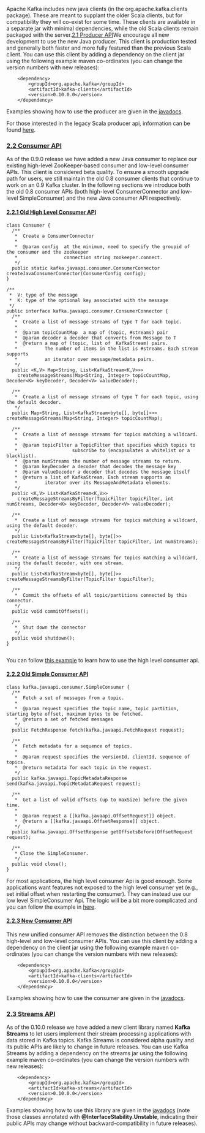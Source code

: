 Apache Kafka includes new java clients \(in the org.apache.kafka.clients package\). These are meant to supplant the older Scala clients, but for compatibility they will co-exist for some time. These clients are available in a separate jar with minimal dependencies, while the old Scala clients remain packaged with the server.[2.1 Producer API](#producerapi)We encourage all new development to use the new Java producer. This client is production tested and generally both faster and more fully featured than the previous Scala client. You can use this client by adding a dependency on the client jar using the following example maven co-ordinates \(you can change the version numbers with new releases\):

```
	<dependency>
	    <groupId>org.apache.kafka</groupId>
	    <artifactId>kafka-clients</artifactId>
	    <version>0.10.0.0</version>
	</dependency>

```

Examples showing how to use the producer are given in the [javadocs](http://kafka.apache.org/0100/javadoc/index.html?org/apache/kafka/clients/producer/KafkaProducer.html "Kafka 0.10.0 Javadoc").

For those interested in the legacy Scala producer api, information can be found [here](http://kafka.apache.org/081/documentation.html#producerapi).

### [2.2 Consumer API](#consumerapi)

As of the 0.9.0 release we have added a new Java consumer to replace our existing high-level ZooKeeper-based consumer and low-level consumer APIs. This client is considered beta quality. To ensure a smooth upgrade path for users, we still maintain the old 0.8 consumer clients that continue to work on an 0.9 Kafka cluster. In the following sections we introduce both the old 0.8 consumer APIs \(both high-level ConsumerConnector and low-level SimpleConsumer\) and the new Java consumer API respectively.

#### [2.2.1 Old High Level Consumer API](#highlevelconsumerapi)

```
class Consumer {
  /**
   *  Create a ConsumerConnector
   *
   *  @param config  at the minimum, need to specify the groupid of the consumer and the zookeeper
   *                 connection string zookeeper.connect.
   */
  public static kafka.javaapi.consumer.ConsumerConnector createJavaConsumerConnector(ConsumerConfig config);
}

/**
 *  V: type of the message
 *  K: type of the optional key associated with the message
 */
public interface kafka.javaapi.consumer.ConsumerConnector {
  /**
   *  Create a list of message streams of type T for each topic.
   *
   *  @param topicCountMap  a map of (topic, #streams) pair
   *  @param decoder a decoder that converts from Message to T
   *  @return a map of (topic, list of  KafkaStream) pairs.
   *          The number of items in the list is #streams. Each stream supports
   *          an iterator over message/metadata pairs.
   */
  public <K,V> Map<String, List<KafkaStream<K,V>>>
    createMessageStreams(Map<String, Integer> topicCountMap, Decoder<K> keyDecoder, Decoder<V> valueDecoder);

  /**
   *  Create a list of message streams of type T for each topic, using the default decoder.
   */
  public Map<String, List<KafkaStream<byte[], byte[]>>> createMessageStreams(Map<String, Integer> topicCountMap);

  /**
   *  Create a list of message streams for topics matching a wildcard.
   *
   *  @param topicFilter a TopicFilter that specifies which topics to
   *                    subscribe to (encapsulates a whitelist or a blacklist).
   *  @param numStreams the number of message streams to return.
   *  @param keyDecoder a decoder that decodes the message key
   *  @param valueDecoder a decoder that decodes the message itself
   *  @return a list of KafkaStream. Each stream supports an
   *          iterator over its MessageAndMetadata elements.
   */
  public <K,V> List<KafkaStream<K,V>>
    createMessageStreamsByFilter(TopicFilter topicFilter, int numStreams, Decoder<K> keyDecoder, Decoder<V> valueDecoder);

  /**
   *  Create a list of message streams for topics matching a wildcard, using the default decoder.
   */
  public List<KafkaStream<byte[], byte[]>> createMessageStreamsByFilter(TopicFilter topicFilter, int numStreams);

  /**
   *  Create a list of message streams for topics matching a wildcard, using the default decoder, with one stream.
   */
  public List<KafkaStream<byte[], byte[]>> createMessageStreamsByFilter(TopicFilter topicFilter);

  /**
   *  Commit the offsets of all topic/partitions connected by this connector.
   */
  public void commitOffsets();

  /**
   *  Shut down the connector
   */
  public void shutdown();
}


```

You can follow [this example](https://cwiki.apache.org/confluence/display/KAFKA/Consumer+Group+Example "Kafka 0.8 consumer example") to learn how to use the high level consumer api.

#### [2.2.2 Old Simple Consumer API](#simpleconsumerapi)

```
class kafka.javaapi.consumer.SimpleConsumer {
  /**
   *  Fetch a set of messages from a topic.
   *
   *  @param request specifies the topic name, topic partition, starting byte offset, maximum bytes to be fetched.
   *  @return a set of fetched messages
   */
  public FetchResponse fetch(kafka.javaapi.FetchRequest request);

  /**
   *  Fetch metadata for a sequence of topics.
   *
   *  @param request specifies the versionId, clientId, sequence of topics.
   *  @return metadata for each topic in the request.
   */
  public kafka.javaapi.TopicMetadataResponse send(kafka.javaapi.TopicMetadataRequest request);

  /**
   *  Get a list of valid offsets (up to maxSize) before the given time.
   *
   *  @param request a [[kafka.javaapi.OffsetRequest]] object.
   *  @return a [[kafka.javaapi.OffsetResponse]] object.
   */
  public kafka.javaapi.OffsetResponse getOffsetsBefore(OffsetRequest request);

  /**
   * Close the SimpleConsumer.
   */
  public void close();
}

```

For most applications, the high level consumer Api is good enough. Some applications want features not exposed to the high level consumer yet \(e.g., set initial offset when restarting the consumer\). They can instead use our low level SimpleConsumer Api. The logic will be a bit more complicated and you can follow the example in [here](https://cwiki.apache.org/confluence/display/KAFKA/0.8.0+SimpleConsumer+Example "Kafka 0.8 SimpleConsumer example").

#### [2.2.3 New Consumer API](#newconsumerapi)

This new unified consumer API removes the distinction between the 0.8 high-level and low-level consumer APIs. You can use this client by adding a dependency on the client jar using the following example maven co-ordinates \(you can change the version numbers with new releases\):

```
	<dependency>
	    <groupId>org.apache.kafka</groupId>
	    <artifactId>kafka-clients</artifactId>
	    <version>0.10.0.0</version>
	</dependency>

```

Examples showing how to use the consumer are given in the [javadocs](http://kafka.apache.org/0100/javadoc/index.html?org/apache/kafka/clients/consumer/KafkaConsumer.html "Kafka 0.9.0 Javadoc").

### [2.3 Streams API](#streamsapi)

As of the 0.10.0 release we have added a new client library named **Kafka Streams** to let users implement their stream processing applications with data stored in Kafka topics. Kafka Streams is considered alpha quality and its public APIs are likely to change in future releases. You can use Kafka Streams by adding a dependency on the streams jar using the following example maven co-ordinates \(you can change the version numbers with new releases\):

```
	<dependency>
	    <groupId>org.apache.kafka</groupId>
	    <artifactId>kafka-streams</artifactId>
	    <version>0.10.0.0</version>
	</dependency>

```

Examples showing how to use this library are given in the [javadocs](http://kafka.apache.org/0100/javadoc/index.html?org/apache/kafka/streams/KafkaStreams.html "Kafka 0.10.0 Javadoc") \(note those classes annotated with **@InterfaceStability.Unstable**, indicating their public APIs may change without backward-compatibility in future releases\).

